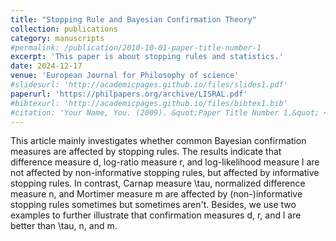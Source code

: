```yaml
---
title: "Stopping Rule and Bayesian Confirmation Theory"
collection: publications
category: manuscripts
#permalink: /publication/2010-10-01-paper-title-number-1
excerpt: 'This paper is about stopping rules and statistics.'
date: 2024-12-17
venue: 'European Journal for Philosophy of science'
#slidesurl: 'http://academicpages.github.io/files/slides1.pdf'
paperurl: 'https://philpapers.org/archive/LISRAL.pdf'
#bibtexurl: 'http://academicpages.github.io/files/bibtex1.bib'
#citation: 'Your Name, You. (2009). &quot;Paper Title Number 1.&quot; <i>Journal 1</i>. 1(1).'
---
```

This article mainly investigates whether common Bayesian confirmation measures are affected by stopping rules. The results indicate that difference measure d, log-ratio measure r, and log-likelihood measure l are not affected by non-informative stopping rules, but affected by informative stopping rules. In contrast, Carnap measure \tau, normalized difference measure n, and Mortimer measure m are affected by (non-)informative stopping rules sometimes but sometimes aren't. Besides, we use two examples to further illustrate that confirmation measures d, r, and l are better than \tau, n, and m.
